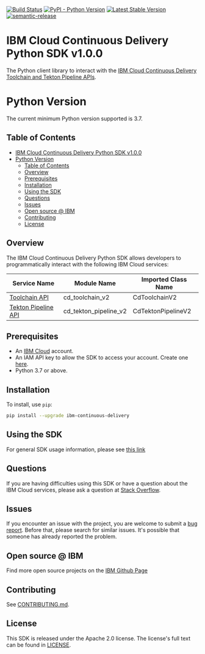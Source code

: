 [![Build Status](https://travis-ci.com/IBM/continuous-delivery-python-sdk.svg?branch=main)](https://travis.ibm.com/IBM/continuous-delivery-python-sdk)
[![PyPI - Python Version](https://img.shields.io/pypi/pyversions/ibm-continuous-delivery)](https://pypi.org/project/ibm-continuous-delivery/)
[![Latest Stable Version](https://img.shields.io/pypi/v/ibm-continuous-delivery.svg)](https://pypi.python.org/pypi/ibm-continuous-delivery)
[![semantic-release](https://img.shields.io/badge/%20%20%F0%9F%93%A6%F0%9F%9A%80-semantic--release-e10079.svg)](https://github.com/semantic-release/semantic-release)

# IBM Cloud Continuous Delivery Python SDK v1.0.0
 
The Python client library to interact with the [IBM Cloud Continuous Delivery Toolchain and Tekton Pipeline APIs](https://cloud.ibm.com/docs?tab=api-docs&category=devops).

# Python Version
The current minimum Python version supported is 3.7.

## Table of Contents

<!--
  The TOC below is generated using the `markdown-toc` node package.

      https://github.com/jonschlinkert/markdown-toc

  You should regenerate the TOC after making changes to this file.

      npx markdown-toc -i README.md
  -->

<!-- toc -->

- [IBM Cloud Continuous Delivery Python SDK v1.0.0](#ibm-cloud-continuous-delivery-python-sdk-v037)
- [Python Version](#python-version)
  - [Table of Contents](#table-of-contents)
  - [Overview](#overview)
  - [Prerequisites](#prerequisites)
  - [Installation](#installation)
  - [Using the SDK](#using-the-sdk)
  - [Questions](#questions)
  - [Issues](#issues)
  - [Open source @ IBM](#open-source--ibm)
  - [Contributing](#contributing)
  - [License](#license)

<!-- tocstop -->

## Overview

The IBM Cloud Continuous Delivery Python SDK allows developers to programmatically interact with the following
IBM Cloud services:

Service Name | Module Name | Imported Class Name
--- | --- | ---
[Toolchain API](https://cloud.ibm.com/apidocs/toolchain?code=python) | cd_toolchain_v2| CdToolchainV2
[Tekton Pipeline API](https://cloud.ibm.com/apidocs/tekton-pipeline?code=python) | cd_tekton_pipeline_v2 | CdTektonPipelineV2

## Prerequisites

[ibm-cloud-onboarding]: https://cloud.ibm.com/registration

* An [IBM Cloud][ibm-cloud-onboarding] account.
* An IAM API key to allow the SDK to access your account. Create one [here](https://cloud.ibm.com/iam/apikeys).
* Python 3.7 or above.

## Installation

To install, use `pip`:

```bash
pip install --upgrade ibm-continuous-delivery
```

## Using the SDK
For general SDK usage information, please see [this link](https://github.com/IBM/ibm-cloud-sdk-common/blob/main/README.md)

## Questions

If you are having difficulties using this SDK or have a question about the IBM Cloud services,
please ask a question at
[Stack Overflow](http://stackoverflow.com/questions/ask?tags=ibm-cloud).

## Issues
If you encounter an issue with the project, you are welcome to submit a
[bug report](https://github.com/IBM/continuous-delivery-python-sdk/issues).
Before that, please search for similar issues. It's possible that someone has already reported the problem.

## Open source @ IBM
Find more open source projects on the [IBM Github Page](http://ibm.github.io/)

## Contributing
See [CONTRIBUTING.md](https://github.com/IBM/continuous-delivery-python-sdk/blob/main/CONTRIBUTING.md).

## License

This SDK is released under the Apache 2.0 license.
The license's full text can be found in [LICENSE](https://github.com/IBM/continuous-delivery-python-sdk/blob/main/LICENSE).
